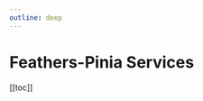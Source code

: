 ```yaml
---
outline: deep
---
```


<script setup>
import Badge from '../components/Badge.vue'
import BlockQuote from '../components/BlockQuote.vue'
</script>

# Feathers-Pinia Services

[[toc]]
